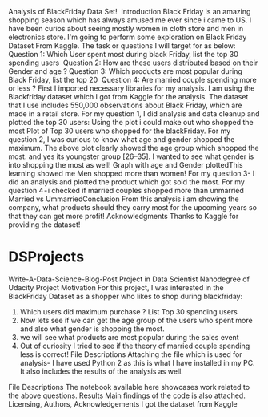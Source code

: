 
Analysis of BlackFriday Data Set! 
Introduction
Black Friday is an amazing shopping season which has always amused me ever since i came to US. I have been curios about seeing mostly women in cloth store and men in electronics store.
I'm going to perform some exploration on Black Friday Dataset From Kaggle. The task or questions I will target for as below: 
Question 1: Which User spent most during black Friday, list the top 30 spending users 
Question 2: How are these users distributed based on their Gender and age ? Question 3: Which products are most popular during Black Friday, list the top 20 
Question 4: Are married couple spending more or less ?
First I imported necessary libraries for my analysis. I am using the Blackfriday dataset which I got from Kaggle for the analysis.
The dataset that I use includes 550,000 observations about Black Friday, which are made in a retail store.
For my question 1, I did analysis and data cleanup and plotted the top 30 users: Using the plot i could make out who shopped the most
Plot of Top 30 users who shopped for the blackFriday. For my question 2, I was curious to know what age and gender shopped the maximum.
The above plot clearly showed the age group which shopped the most. and yes its youngster group [26–35].
I wanted to see what gender is into shopping the most as well!
Graph with age and Gender plottedThis learning showed me Men shopped more than women!
For my question 3- I did an analysis and plotted the product which got sold the most.
For my question 4 - i checked if married couples shopped more than unmarried
Married vs UmmarriedConclusion
From this analysis i am showing the company, what products should they carry most for the upcoming years so that they can get more profit!
Acknowledgments
Thanks to Kaggle for providing the dataset!
# DSProjects

Write-A-Data-Science-Blog-Post
Project in Data Scientist Nanodegree of Udacity
Project Motivation
For this project, I was interested in the BlackFriday Dataset as a shopper who likes to shop during blackfriday:
1.	Which users did maximum purchase ? List Top 30 spending users
2.	Now lets see if we can get the age group of the users who spent more  and also what gender is shopping the most. 
3.	we will see what products are most popular during the sales event
4.	Out of curiosity I tried to see if the theory of married couple spending less is correct! 
File Descriptions 
Attaching the file which is used for analysis- I have used Python 2 as this is what I have installed in my PC. 
It also includes the results of the analysis as well. 

File Descriptions 
The notebook available here showcases work related to the above questions.
Results
Main findings of the code is also attached.
Licensing, Authors, Acknowledgements
I got the dataset from Kaggle 
